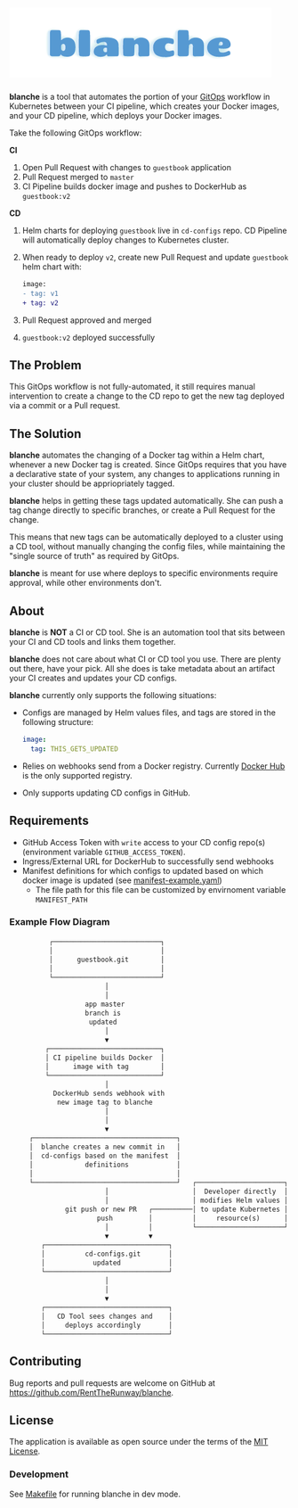 # ![blanche](blanche.png)

**blanche** is a tool that automates the portion of your [GitOps](https://www.gitops.tech/) workflow in Kubernetes between your CI pipeline, which creates your Docker images, and your CD pipeline, which deploys your Docker images.

Take the following GitOps workflow:

**CI**

1. Open Pull Request with changes to `guestbook` application
2. Pull Request merged to `master`
3. CI Pipeline builds docker image and pushes to DockerHub as `guestbook:v2`

**CD**

1. Helm charts for deploying `guestbook` live in `cd-configs` repo. CD Pipeline will automatically deploy changes to Kubernetes cluster.
2. When ready to deploy `v2`, create new Pull Request and update `guestbook` helm chart with:

    ```diff
    image:
    - tag: v1
    + tag: v2
    ```

3. Pull Request approved and merged
4. `guestbook:v2` deployed successfully

## The Problem

This GitOps workflow is not fully-automated, it still requires manual intervention to create a change to the CD repo to get the new tag deployed via a commit or a Pull request.

## The Solution

**blanche** automates the changing of a Docker tag within a Helm chart, whenever a new Docker tag is created. Since GitOps requires that you have a declarative state of your system, any changes to applications running in your cluster should be appriopriately tagged.

**blanche** helps in getting these tags updated automatically. She can push a tag change directly to specific branches, or create a Pull Request for the change.

This means that new tags can be automatically deployed to a cluster using a CD tool, without manually changing the config files, while maintaining the "single source of truth" as required by GitOps.

**blanche** is meant for use where deploys to specific environments require approval, while other environments don't.

## About

**blanche** is **NOT** a CI or CD tool. She is an automation tool that sits between your CI and CD tools and links them together.

**blanche** does not care about what CI or CD tool you use. There are plenty out there, have your pick. All she does is take metadata about an artifact your CI creates and updates your CD configs.

**blanche** currently only supports the following situations:

* Configs are managed by Helm values files, and tags are stored in the following structure:

  ```yaml
  image:
    tag: THIS_GETS_UPDATED
  ```

* Relies on webhooks send from a Docker registry. Currently [Docker Hub](https://docs.docker.com/docker-hub/webhooks/) is the only supported registry.
* Only supports updating CD configs in GitHub.

## Requirements

* GitHub Access Token with `write` access to your CD config repo(s) (environment variable `GITHUB_ACCESS_TOKEN`).
* Ingress/External URL for DockerHub to successfully send webhooks
* Manifest definitions for which configs to updated based on which docker image is updated (see [manifest-example.yaml](manifest-example.yaml))
  * The file path for this file can be customized by envirnoment variable `MANIFEST_PATH`

### Example Flow Diagram

```
          ┌───────────────────────────┐
          │                           │
          │      guestbook.git        │
          │                           │
          └───────────────────────────┘
                        │
                        │
                   app master
                   branch is
                    updated
                        │
                        ▼
         ┌────────────────────────────┐
         │ CI pipeline builds Docker  │
         │      image with tag        │
         └────────────────────────────┘
                        │
           DockerHub sends webhook with
            new image tag to blanche
                        │
                        │
                        ▼
     ┌────────────────────────────────────┐
     │  blanche creates a new commit in   │
     │  cd-configs based on the manifest  │
     │             definitions            │
     │                                    │
     └────────────────────────────────────┘   ┌──────────────────────┐
                        │                     │  Developer directly  │
                        │                     │ modifies Helm values │
              git push or new PR   ┌──────────│ to update Kubernetes │
                      push         │          │     resource(s)      │
                        │          │          └──────────────────────┘
                        ▼          ▼
        ┌───────────────────────────────┐
        │          cd-configs.git       │
        │            updated            │
        └───────────────────────────────┘
                        │
                        │
                        ▼
        ┌───────────────────────────────┐
        │   CD Tool sees changes and    │
        │     deploys accordingly       │
        └───────────────────────────────┘
```

## Contributing

Bug reports and pull requests are welcome on GitHub at <https://github.com/RentTheRunway/blanche>.

## License

The application is available as open source under the terms of the [MIT License](LICENSE).

### Development

See [Makefile](Makefile) for running blanche in dev mode.
